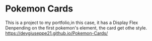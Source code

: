 # Pokemon Cards
This is a project to my portfolio,in this case, it has a Display Flex <br>
Denpending on the first pokemon's element, the card get othe style. <br>
https://devgiuseppe21.github.io/Pokemon-Cards/
